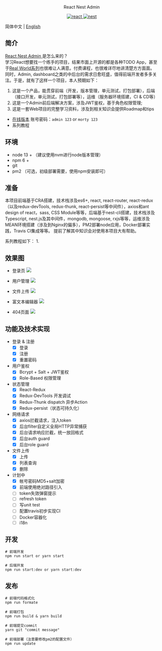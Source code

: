 <p align="center">
  React Nest Admin
</p>

<p align="center">
  <a href="https://github.com/facebook/react">
    <img src="https://img.shields.io/badge/react-16.12.0-brightgreen.svg" alt="react">
  </a>
  <a href="https://github.com/nestjs/nest">
    <img src="https://img.shields.io/badge/nest-6.10.14-red.svg" alt="nest">
  </a>
</p>

简体中文 | [English](./README.en.md)

## 简介

[ React Nest Admin ]([https://github.com/cnscorpions/React-Nest-Admin](https://github.com/cnscorpions/React-Nest-Admin)) 是怎么来的？<br/>
学习React想要找一个练手的项目，结果市面上开源的都是各种TODO App，甚至于[Real World系列](https://github.com/gothinkster/realworld)也很难让人满意。付费课程，也很难详尽地讲清楚方方面面。同时，Admin, dashboard之类的中后台的需求日愈旺盛，值得前端开发者多多关注。于是，就有了这样一个项目，本人预期如下：
1. 这是一个产品，能贯穿前端（开发，版本管理，单元测试，打包部署），后端（接口开发，单元测试，打包部署等），运维（服务器环境搭建，CI & CD等）
2. 这是一个Admin前后端解决方案，涉及JWT鉴权，基于角色权限管理;
3. 这是一套Web项目的完整学习资料，涉及到相关知识会提供Roadmap和tips

- [在线版本](https://react-nestjs-admin.xyz) 账号密码：`admin 123` or `morty 123`
- 系列教程

## 环境
- node 13 + （建议使用nvm进行node版本管理）
- npm 6 +
- git
- pm2 （可选，初级部署需要，使用npm安装即可）

## 准备
本项目前端基于CRA搭建，技术栈涉及es6+, react, react-router, react-redux（以及redux-devTools, redux-thunk, react-persist等中间件），axios和ant design of react，sass, CSS Module等等，后端基于nest-cli搭建，技术栈涉及Typescript, nest.js及其中间件，mongodb, mongoose, rxjs等等，运维涉及MEAN环境搭建（涉及到Nginx的偏多），PM2部署node应用，Docker部署实践，Travis CI集成等等。
提前了解其中知识会对使用本项目大有帮助。

系列教程如下：
1.  

## 效果图
- 登录页
![](https://github.com/cnscorpions/React-Nest-Admin/blob/master/doc/images/%E7%99%BB%E5%BD%95%E9%A1%B5.png)

- 用户管理
![](https://github.com/cnscorpions/React-Nest-Admin/blob/master/doc/images/%E7%94%A8%E6%88%B7%E7%AE%A1%E7%90%86.png)

- 文件上传
![](https://github.com/cnscorpions/React-Nest-Admin/blob/master/doc/images/%E6%96%87%E4%BB%B6%E4%B8%8A%E4%BC%A0.png)

- 富文本编辑器
![](https://github.com/cnscorpions/React-Nest-Admin/blob/master/doc/images/%E5%AF%8C%E6%96%87%E6%9C%AC%E7%BC%96%E8%BE%91%E5%99%A8.png)

- 404页面
![](https://github.com/cnscorpions/React-Nest-Admin/blob/master/doc/images/404.png)

## 功能及技术实现
- 登录 & 注册
	- [x] 登录
	- [x] 注册
	- [x] 重置密码
- 用户鉴权
	- [x] Bcrypt + Salt + JWT鉴权
	- [x] Role-Based 权限管理 
- 状态管理
	- [x] React-Redux
	- [x] Redux-DevTools 开发调试
	- [x] Redux-Thunk dispatch 异步Action
	- [x] Redux-persist（状态可持久化）
- 网络请求
	- [x] axios拦截请求，注入token
	- [x] 后台filter自定义全局HTTP异常捕获
	- [x] 后台请求响应拦截，统一放回格式
	- [x] 后台auth guard
	- [x] 后台role guard
- 文件上传
	- [x] 上传
	- [x] 列表查询
	- [x] 删除
- 计划中
	- [x] 帐号密码MD5+salt加密
    - [x] 前端使用绝对路径引入
	- [ ] token失效弹窗提示
	- [ ] refresh token
	- [ ] 写unit test
	- [ ] 配置travis初步实现CI
	- [ ] Docker容器化
	- [ ] i18n

## 开发
```
# 前端开发
npm run start or yarn start

# 后端开发
npm run start:dev or yarn start:dev
```

## 发布
```
# 前端代码格式化
npm run formate

# 前端打包
npm run build & yarn build

# 前端提交commit 
yarn git "commit message"

# 前端部署（注意要修改pm2的配置文件）
npm run update
```
